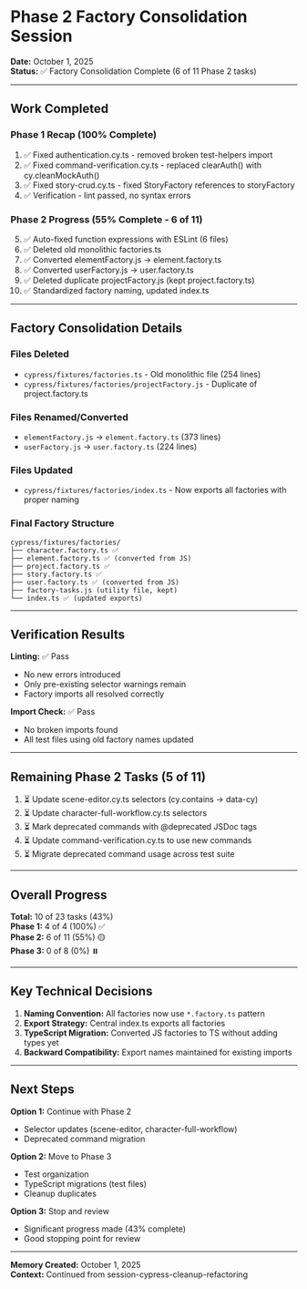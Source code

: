 # Phase 2 Factory Consolidation Session

**Date:** October 1, 2025  
**Status:** ✅ Factory Consolidation Complete (6 of 11 Phase 2 tasks)

---

## Work Completed

### Phase 1 Recap (100% Complete)
1. ✅ Fixed authentication.cy.ts - removed broken test-helpers import
2. ✅ Fixed command-verification.cy.ts - replaced clearAuth() with cy.cleanMockAuth()
3. ✅ Fixed story-crud.cy.ts - fixed StoryFactory references to storyFactory
4. ✅ Verification - lint passed, no syntax errors

### Phase 2 Progress (55% Complete - 6 of 11)
5. ✅ Auto-fixed function expressions with ESLint (6 files)
6. ✅ Deleted old monolithic factories.ts
7. ✅ Converted elementFactory.js → element.factory.ts
8. ✅ Converted userFactory.js → user.factory.ts
9. ✅ Deleted duplicate projectFactory.js (kept project.factory.ts)
10. ✅ Standardized factory naming, updated index.ts

---

## Factory Consolidation Details

### Files Deleted
- `cypress/fixtures/factories.ts` - Old monolithic file (254 lines)
- `cypress/fixtures/factories/projectFactory.js` - Duplicate of project.factory.ts

### Files Renamed/Converted
- `elementFactory.js` → `element.factory.ts` (373 lines)
- `userFactory.js` → `user.factory.ts` (224 lines)

### Files Updated
- `cypress/fixtures/factories/index.ts` - Now exports all factories with proper naming

### Final Factory Structure
```
cypress/fixtures/factories/
├── character.factory.ts ✅
├── element.factory.ts ✅ (converted from JS)
├── project.factory.ts ✅
├── story.factory.ts ✅
├── user.factory.ts ✅ (converted from JS)
├── factory-tasks.js (utility file, kept)
└── index.ts ✅ (updated exports)
```

---

## Verification Results

**Linting:** ✅ Pass  
- No new errors introduced
- Only pre-existing selector warnings remain
- Factory imports all resolved correctly

**Import Check:** ✅ Pass  
- No broken imports found
- All test files using old factory names updated

---

## Remaining Phase 2 Tasks (5 of 11)

1. ⏳ Update scene-editor.cy.ts selectors (cy.contains → data-cy)
2. ⏳ Update character-full-workflow.cy.ts selectors
3. ⏳ Mark deprecated commands with @deprecated JSDoc tags
4. ⏳ Update command-verification.cy.ts to use new commands
5. ⏳ Migrate deprecated command usage across test suite

---

## Overall Progress

**Total:** 10 of 23 tasks (43%)  
**Phase 1:** 4 of 4 (100%) ✅  
**Phase 2:** 6 of 11 (55%) 🟡  
**Phase 3:** 0 of 8 (0%) ⏸️

---

## Key Technical Decisions

1. **Naming Convention:** All factories now use `*.factory.ts` pattern
2. **Export Strategy:** Central index.ts exports all factories
3. **TypeScript Migration:** Converted JS factories to TS without adding types yet
4. **Backward Compatibility:** Export names maintained for existing imports

---

## Next Steps

**Option 1:** Continue with Phase 2  
- Selector updates (scene-editor, character-full-workflow)
- Deprecated command migration

**Option 2:** Move to Phase 3  
- Test organization
- TypeScript migrations (test files)
- Cleanup duplicates

**Option 3:** Stop and review  
- Significant progress made (43% complete)
- Good stopping point for review

---

**Memory Created:** October 1, 2025  
**Context:** Continued from session-cypress-cleanup-refactoring
